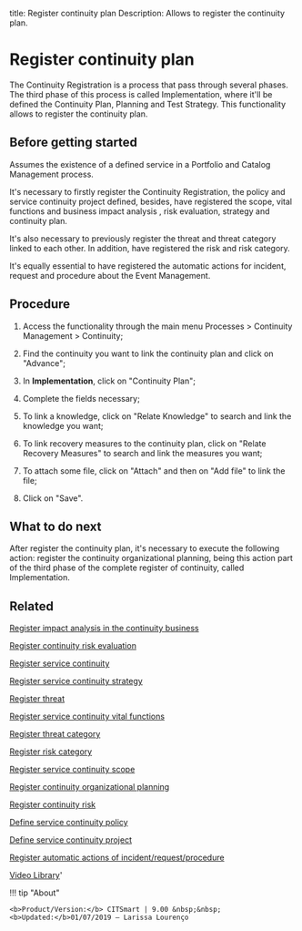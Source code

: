 title: Register continuity plan
Description: Allows to register the continuity plan.
# Register continuity plan

The Continuity Registration is a process that pass through several phases. The third phase of this process is called Implementation, where it'll be defined the Continuity Plan, Planning and Test Strategy. This functionality allows to register the continuity plan.

Before getting started
--------------------------

Assumes the existence of a defined service in a Portfolio and Catalog Management
process.

It's necessary to firstly register the Continuity Registration, the policy and
service continuity project defined, besides, have registered the scope, vital
functions and business impact analysis , risk evaluation, strategy and
continuity plan.

It's also necessary to previously register the threat and threat category linked
to each other. In addition, have registered the risk and risk category.

It's equally essential to have registered the automatic actions for incident,
request and procedure about the Event Management.

Procedure
-------------

1.  Access the functionality through the main menu Processes \> Continuity
    Management \> Continuity;

2.  Find the continuity you want to link the continuity plan and click on
    "Advance";

3.  In **Implementation**, click on "Continuity Plan";

4.  Complete the fields necessary;

5.  To link a knowledge, click on "Relate Knowledge" to search and link the
    knowledge you want;

6.  To link recovery measures to the continuity plan, click on "Relate Recovery
    Measures" to search and link the measures you want;

7.  To attach some file, click on "Attach" and then on "Add file" to link the
    file;

8.  Click on "Save".

What to do next
-------------------

After register the continuity plan, it's necessary to execute the following
action: register the continuity organizational planning, being this action part
of the third phase of the complete register of continuity, called
Implementation.

Related
-----------

[Register impact analysis in the continuity business](/en-us/citsmart-platform-9/processes/continuity/use/impact-analysis-continuity-business.html)

[Register continuity risk evaluation](/en-us/citsmart-platform-9/processes/continuity/use/continuity-risk-evaluation.html)

[Register service continuity](/en-us/citsmart-platform-9/processes/continuity/use/register-service-continuity.html)

[Register service continuity strategy](/en-us/citsmart-platform-9/processes/continuity/use/service-continuity-strategy.html)

[Register threat](/en-us/citsmart-platform-9/processes/continuity/configuration/register-threat.html)

[Register service continuity vital functions](/en-us/citsmart-platform-9/processes/continuity/use/continuity-vital-functions.html)

[Register threat category](/en-us/citsmart-platform-9/processes/continuity/configuration/threat-category.html)

[Register risk category](/en-us/citsmart-platform-9/processes/continuity/configuration/risk-category.html)

[Register service continuity scope](/en-us/citsmart-platform-9/processes/continuity/use/service-continuity-scope.html)

[Register continuity organizational planning](/en-us/citsmart-platform-9/processes/continuity/use/continuity-organizational-planning.html)

[Register continuity risk](/en-us/citsmart-platform-9/processes/continuity/configuration/register-continuity-risk.html)

[Define service continuity policy](/en-us/citsmart-platform-9/processes/continuity/use/continuity-policy.html)

[Define service continuity project](/en-us/citsmart-platform-9/processes/continuity/use/service-continuity-project.html)

[Register automatic actions of incident/request/procedure](/en-us/citsmart-platform-9/additional-features/automation-of-operation/configuration/register-automatic-actions-incident-request-procedure.html)


<i class='fa fa-youtube-play  fa-2x' style='color:#97ce17;vertical-align: middle;'> </i> [Video Library](https://www.youtube.com/playlist?list=PLB5qK2uzf2RPwpIsGu97d5LVHeTNzpTMC)'

!!! tip "About"

    <b>Product/Version:</b> CITSmart | 9.00 &nbsp;&nbsp;
    <b>Updated:</b>01/07/2019 – Larissa Lourenço

